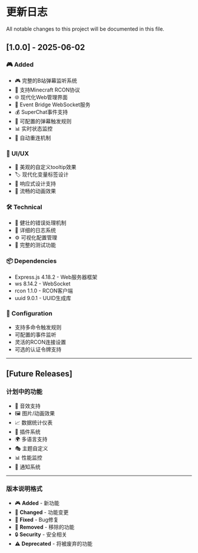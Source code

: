# 更新日志

All notable changes to this project will be documented in this file.

## [1.0.0] - 2025-06-02

### 🎮 Added
- 🎮 完整的B站弹幕监听系统
- 🔧 支持Minecraft RCON协议
- 🌐 现代化Web管理界面
- 📡 Event Bridge WebSocket服务
- 💰 SuperChat事件支持
- 🎯 可配置的弹幕触发规则
- 📊 实时状态监控
- 🔄 自动重连机制

### 🎨 UI/UX
- 💫 美观的自定义tooltip效果
- 🏷 现代化变量标签设计
- 📱 响应式设计支持
- 🎪 流畅的动画效果

### 🛠 Technical
- 🔧 健壮的错误处理机制
- 📝 详细的日志系统
- ⚙️ 可视化配置管理
- 🧪 完整的测试功能

### 📦 Dependencies
- Express.js 4.18.2 - Web服务器框架
- ws 8.14.2 - WebSocket
- rcon 1.1.0 - RCON客户端
- uuid 9.0.1 - UUID生成库

### 🔧 Configuration
- 支持多命令触发规则
- 可配置的事件监听
- 灵活的RCON连接设置
- 可选的认证令牌支持

---

## [Future Releases]

### 计划中的功能
- 🎵 音效支持
- 🖼 图片/动画效果
- 📈 数据统计仪表
- 🔌 插件系统
- 🌍 多语言支持
- 🎭 主题自定义
- 📊 性能监控
- 🔔 通知系统

---

### 版本说明格式
- 🎮 **Added** - 新功能
- 🔧 **Changed** - 功能变更
- 🐛 **Fixed** - Bug修复
- 🎯 **Removed** - 移除的功能
- 🔒 **Security** - 安全相关
- ⚠️ **Deprecated** - 将被废弃的功能
